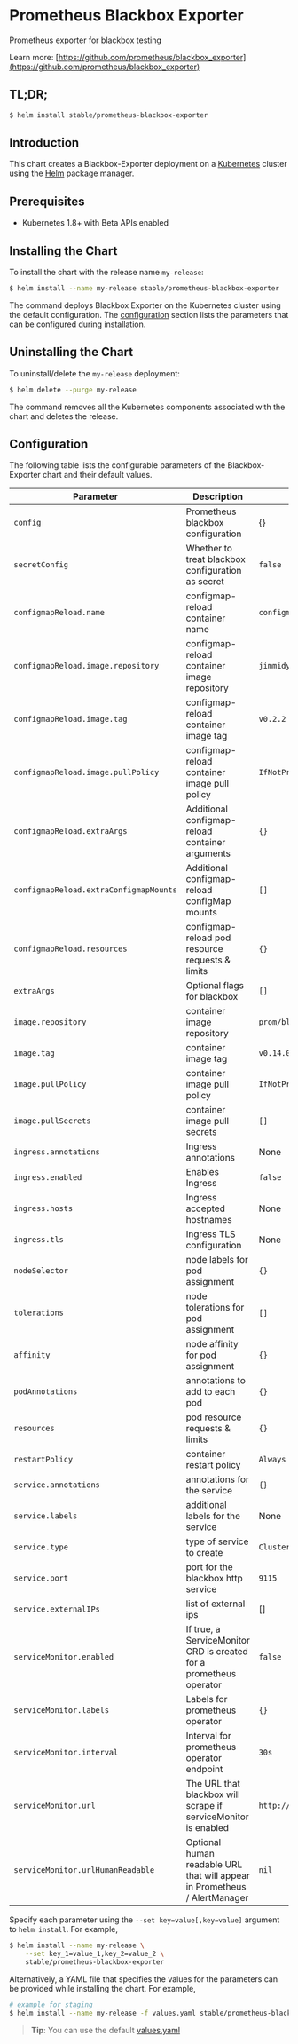 # Prometheus Blackbox Exporter

Prometheus exporter for blackbox testing

Learn more: [https://github.com/prometheus/blackbox_exporter](https://github.com/prometheus/blackbox_exporter)

## TL;DR;

```bash
$ helm install stable/prometheus-blackbox-exporter
```

## Introduction

This chart creates a Blackbox-Exporter deployment on a [Kubernetes](http://kubernetes.io) cluster using the [Helm](https://helm.sh) package manager.

## Prerequisites

- Kubernetes 1.8+ with Beta APIs enabled

## Installing the Chart

To install the chart with the release name `my-release`:

```bash
$ helm install --name my-release stable/prometheus-blackbox-exporter
```

The command deploys Blackbox Exporter on the Kubernetes cluster using the default configuration. The [configuration](#configuration) section lists the parameters that can be configured during installation.

## Uninstalling the Chart

To uninstall/delete the `my-release` deployment:

```bash
$ helm delete --purge my-release
```
The command removes all the Kubernetes components associated with the chart and deletes the release.

## Configuration

The following table lists the configurable parameters of the Blackbox-Exporter chart and their default values.

|               Parameter                |                    Description                    |            Default            |
| -------------------------------------- | ------------------------------------------------- | ----------------------------- |
| `config`                               | Prometheus blackbox configuration                 | {}                            |
| `secretConfig`                         | Whether to treat blackbox configuration as secret | `false`                       |
| `configmapReload.name`                 | configmap-reload container name                   | `configmap-reload`            |
| `configmapReload.image.repository`     | configmap-reload container image repository       | `jimmidyson/configmap-reload` |
| `configmapReload.image.tag`            | configmap-reload container image tag              | `v0.2.2`                      |
| `configmapReload.image.pullPolicy`     | configmap-reload container image pull policy      | `IfNotPresent`                |
| `configmapReload.extraArgs`            | Additional configmap-reload container arguments   | `{}`                          |
| `configmapReload.extraConfigmapMounts` | Additional configmap-reload configMap mounts      | `[]`                          |
| `configmapReload.resources`            | configmap-reload pod resource requests & limits   | `{}`                          |
| `extraArgs`                            | Optional flags for blackbox                       | `[]`                          |
| `image.repository`                     | container image repository                        | `prom/blackbox-exporter`      |
| `image.tag`                            | container image tag                               | `v0.14.0`                     |
| `image.pullPolicy`                     | container image pull policy                       | `IfNotPresent`                |
| `image.pullSecrets`                    | container image pull secrets                      | `[]`                          |
| `ingress.annotations`                  | Ingress annotations                               | None                          |
| `ingress.enabled`                      | Enables Ingress                                   | `false`                       |
| `ingress.hosts`                        | Ingress accepted hostnames                        | None                          |
| `ingress.tls`                          | Ingress TLS configuration                         | None                          |
| `nodeSelector`                         | node labels for pod assignment                    | `{}`                          |
| `tolerations`                          | node tolerations for pod assignment               | `[]`                          |
| `affinity`                             | node affinity for pod assignment                  | `{}`                          |
| `podAnnotations`                       | annotations to add to each pod                    | `{}`                          |
| `resources`                            | pod resource requests & limits                    | `{}`                          |
| `restartPolicy`                        | container restart policy                          | `Always`                      |
| `service.annotations`                  | annotations for the service                       | `{}`                          |
| `service.labels`                       | additional labels for the service                 | None                          |
| `service.type`                         | type of service to create                         | `ClusterIP`                   |
| `service.port`                         | port for the blackbox http service                | `9115`                        |
| `service.externalIPs`                  | list of external ips                              | []                            |
| `serviceMonitor.enabled`               | If true, a ServiceMonitor CRD is created for a prometheus operator | `false`      |
| `serviceMonitor.labels`                | Labels for prometheus operator                    | `{}`                          |
| `serviceMonitor.interval`              | Interval for prometheus operator endpoint         | `30s`                         |
| `serviceMonitor.url`                   | The URL that blackbox will scrape if serviceMonitor is enabled | `http://www.changemeoriwillfail.com/healthz` |
| `serviceMonitor.urlHumanReadable`      | Optional human readable URL that will appear in Prometheus / AlertManager | `nil` |

Specify each parameter using the `--set key=value[,key=value]` argument to `helm install`. For example,

```bash
$ helm install --name my-release \
    --set key_1=value_1,key_2=value_2 \
    stable/prometheus-blackbox-exporter
```

Alternatively, a YAML file that specifies the values for the parameters can be provided while installing the chart. For example,

```bash
# example for staging
$ helm install --name my-release -f values.yaml stable/prometheus-blackbox-exporter
```

> **Tip**: You can use the default [values.yaml](values.yaml)
